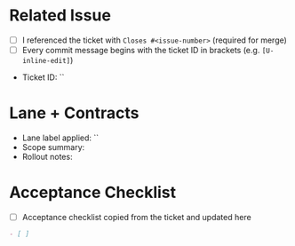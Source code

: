 # Related Issue

- [ ] I referenced the ticket with `Closes #<issue-number>` (required for merge)
- [ ] Every commit message begins with the ticket ID in brackets (e.g. `[U-inline-edit]`)
- Ticket ID: ``

# Lane + Contracts

- Lane label applied: ``
- Scope summary:
- Rollout notes:

# Acceptance Checklist

- [ ] Acceptance checklist copied from the ticket and updated here

```markdown
- [ ]
```
